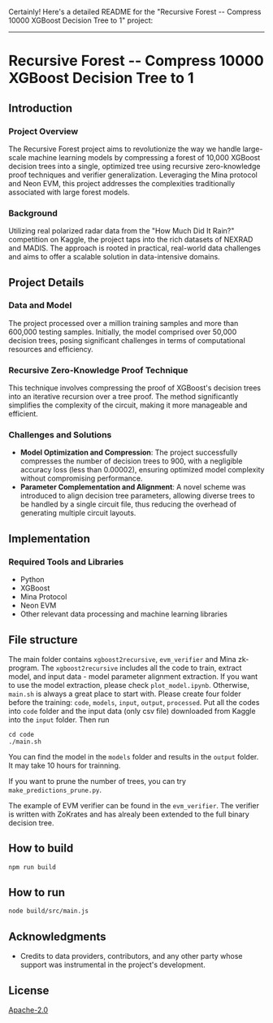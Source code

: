Certainly! Here's a detailed README for the "Recursive Forest -- Compress 10000 XGBoost Decision Tree to 1" project:

---

# Recursive Forest -- Compress 10000 XGBoost Decision Tree to 1

## Introduction

### Project Overview
The Recursive Forest project aims to revolutionize the way we handle large-scale machine learning models by compressing a forest of 10,000 XGBoost decision trees into a single, optimized tree using recursive zero-knowledge proof techniques and verifier generalization. Leveraging the Mina protocol and Neon EVM, this project addresses the complexities traditionally associated with large forest models.

### Background
Utilizing real polarized radar data from the "How Much Did It Rain?" competition on Kaggle, the project taps into the rich datasets of NEXRAD and MADIS. The approach is rooted in practical, real-world data challenges and aims to offer a scalable solution in data-intensive domains.

## Project Details

### Data and Model
The project processed over a million training samples and more than 600,000 testing samples. Initially, the model comprised over 50,000 decision trees, posing significant challenges in terms of computational resources and efficiency.

### Recursive Zero-Knowledge Proof Technique
This technique involves compressing the proof of XGBoost's decision trees into an iterative recursion over a tree proof. The method significantly simplifies the complexity of the circuit, making it more manageable and efficient.

### Challenges and Solutions
- **Model Optimization and Compression**: 
  The project successfully compresses the number of decision trees to 900, with a negligible accuracy loss (less than 0.00002), ensuring optimized model complexity without compromising performance.
- **Parameter Complementation and Alignment**: 
  A novel scheme was introduced to align decision tree parameters, allowing diverse trees to be handled by a single circuit file, thus reducing the overhead of generating multiple circuit layouts.

## Implementation

### Required Tools and Libraries
- Python
- XGBoost
- Mina Protocol
- Neon EVM
- Other relevant data processing and machine learning libraries

## File structure
The main folder contains `xgboost2recursive`, `evm_verifier` and Mina zk-program. The `xgboost2recursive` includes all the code to train, extract model, and input data - model parameter alignment extraction. If you want to use the model extraction, please check `plot_model.ipynb`. Otherwise, `main.sh` is always a great place to start with. Please create four folder before the training: `code`, `models`, `input`, `output`, `processed`. Put all the codes into `code` folder and the input data (only csv file) downloaded from Kaggle into the `input` folder. Then run
```
cd code 
./main.sh
```
You can find the model in the `models` folder and results in the `output` folder.
It may take 10 hours for trainning.

If you want to prune the number of trees, you can try `make_predictions_prune.py`.

The example of EVM verifier can be found in the `evm_verifier`. The verifier is written with ZoKrates and has alrealy been extended to the full binary decision tree.

## How to build

```sh
npm run build
```

## How to run
```sh
node build/src/main.js
```

## Acknowledgments
- Credits to data providers, contributors, and any other party whose support was instrumental in the project's development.

## License

[Apache-2.0](LICENSE)

